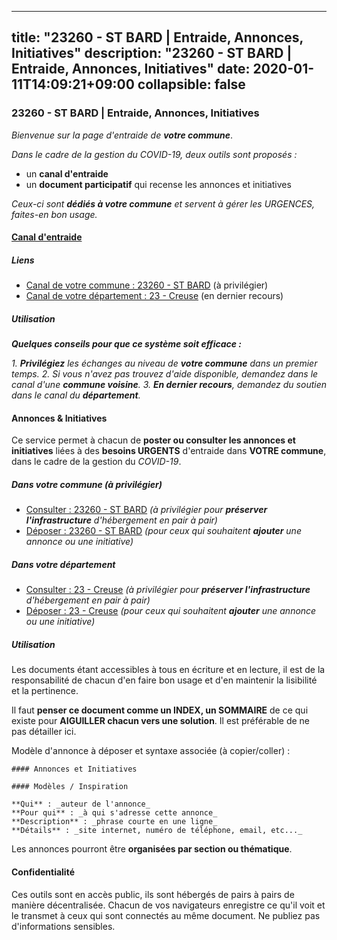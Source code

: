 
---
title: "23260 - ST BARD | Entraide, Annonces, Initiatives"
description: "23260 - ST BARD | Entraide, Annonces, Initiatives"
date: 2020-01-11T14:09:21+09:00
collapsible: false
---

### 23260 - ST BARD | Entraide, Annonces, Initiatives

_Bienvenue sur la page d'entraide de **votre commune**_.

_Dans le cadre de la gestion du COVID-19, deux outils sont proposés :_

- un **canal d'entraide**
- un **document participatif** qui recense les annonces et initiatives

_Ceux-ci sont **dédiés à votre commune** et servent à gérer les URGENCES, faites-en bon usage._

#### [Canal d'entraide](https://entraide.stopcoronavirus.tech/#/channel/23260_st-bard)

##### Liens

- [Canal de votre commune : 23260 	- ST BARD](https://entraide.stopcoronavirus.tech/#/channel/23260_st-bard) (à privilégier)
- [Canal de votre département : 23 	- Creuse](https://entraide.stopcoronavirus.tech/#/channel/23_creuse) (en dernier recours)

##### Utilisation

_**Quelques conseils pour que ce système soit efficace :**_

_1. **Privilégiez** les échanges au niveau de **votre commune** dans un premier temps._
_2. Si vous n'avez pas trouvez d'aide disponible, demandez dans le canal d'une **commune voisine**._
_3. **En dernier recours**, demandez du soutien dans le canal du **département**._

#### Annonces & Initiatives


Ce service permet à chacun de **poster ou consulter les annonces et initiatives** liées à des **besoins
URGENTS** d'entraide dans **VOTRE commune**, dans le cadre de la gestion du _COVID-19_.

##### Dans votre commune (à privilégier)

- [Consulter : 23260 	- ST BARD](https://docs.stopcoronavirus.tech/#/r/markdown/23260_st-bard/4XTTM9SeWVeqv8utDqDuv4G1fVYgYEWdUyEqfnfx5H8FjHXyv) _(à privilégier pour **préserver l'infrastructure** d'hébergement en pair à pair)_
- [Déposer : 23260 	- ST BARD](https://docs.stopcoronavirus.tech/#/w/markdown/23260_st-bard/4XTTM9SeWVeqv8utDqDuv4G1fVYgYEWdUyEqfnfx5H8FjHXyv-K3TgUqxdvbtLxsPKPE4T3nPet9VieQfnhbBp1H5eF1tkeff4kA6eFoKJ6K6Ljk6M3JJwapaRLvGoR93Vgs6SGvAZmEWxnMymhqUrHnfL3adzFiBX3bLejjXv3BdsLSwqoHnTCPmv) _(pour ceux qui souhaitent **ajouter** une annonce ou une initiative)_

##### Dans votre département

- [Consulter : 23 	- Creuse](https://docs.stopcoronavirus.tech/#/r/markdown/23_creuse/4XTTM3UzaPYK4ExnG3XV9CZFuonqabg77JTNiqvJ5MQS23jj7) _(à privilégier pour **préserver l'infrastructure** d'hébergement en pair à pair)_
- [Déposer : 23 	- Creuse](https://docs.stopcoronavirus.tech/#/w/markdown/23_creuse/4XTTM3UzaPYK4ExnG3XV9CZFuonqabg77JTNiqvJ5MQS23jj7-K3TgUKE86JxR4JSYXC5aZe6fqBSBprUrmaVFUW2jmdnpHS2xDyA3bckVFWgGTEWFg2GMkYcK4FztBw3HJgWqQMWmUjaPRWNNPUiVES6qbqTDLs9pxQ3uHzULq9XSj5J8FTp6MDn1) _(pour ceux qui souhaitent **ajouter** une annonce ou une initiative)_


##### Utilisation

Les documents étant accessibles à tous en écriture et en lecture, il est de la
responsabilité de chacun d'en faire bon usage et d'en maintenir la lisibilité
et la pertinence.

Il faut **penser ce document comme un INDEX, un SOMMAIRE** de ce qui existe
pour **AIGUILLER chacun vers une solution**. Il est préférable de ne pas détailler ici.

Modèle d'annonce à déposer et syntaxe associée (à copier/coller) :

    #### Annonces et Initiatives

    #### Modèles / Inspiration

    **Qui** : _auteur de l'annonce_
    **Pour qui** : _à qui s'adresse cette annonce_
    **Description** : _phrase courte en une ligne_
    **Détails** : _site internet, numéro de téléphone, email, etc..._


Les annonces pourront être **organisées par section ou thématique**.

#### Confidentialité

Ces outils sont en accès public, ils sont hébergés de pairs à pairs de manière décentralisée.
Chacun de vos navigateurs enregistre ce qu'il voit et le transmet à ceux qui sont connectés au même document.
Ne publiez pas d'informations sensibles.
